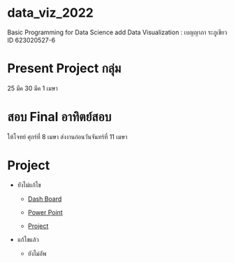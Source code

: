 # data_viz_2022
Basic Programming for Data Science add Data Visualization : เบญญาภา ระภูเขียว ID 623020527-6


# Present Project กลุ่ม
25 มีค 30 มีค 1 เมษา 

# สอบ Final อาทิตย์สอบ 
ให้โจทย์ ศุกร์ที่ 8 เมษา ส่งงานก่อนวันจันทร์ที่ 11 เมษา


# Project

* ยังไม่แก้ไข
    * [Dash Board](https://datastudio.google.com/reporting/a17e860f-a275-4232-9ae6-55082ee9cdfc/page/Y7ooC)


    * [Power Point](https://github.com/Benza1611/data_viz_2022/blob/main/FINAL%20PROJECT.pdf)


    * [Project](https://github.com/Benza1611/data_viz_2022/blob/main/Project.ipynb)

* แก้ไขแล้ว 

    *   ยังไม่อัพ
